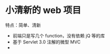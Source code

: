 小清新的 web 项目 
=================================== 

特点：简单、清新
- 前端只是写几个 function，没有依赖 jQ 等的库
- 基于 Servlet 3.0 注解的微型 MVC 
- 
